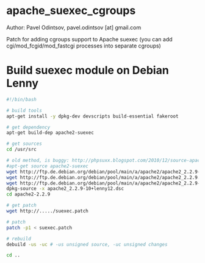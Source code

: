 apache_suexec_cgroups
=====================

Author: Pavel Odintsov, pavel.odintsov [at] gmail.com

Patch for adding cgroups support to Apache suexec (you can add cgi/mod_fcgid/mod_fastcgi processes into separate cgroups)

# Build suexec module on Debian Lenny

```bash
#!/bin/bash

# build tools
apt-get install -y dpkg-dev devscripts build-essential fakeroot

# get dependency
apt-get build-dep apache2-suexec

# get sources
cd /usr/src

# old method, is buggy: http://phpsuxx.blogspot.com/2010/12/source-apache2-debian.html
#apt-get source apache2-suexec
wget http://ftp.de.debian.org/debian/pool/main/a/apache2/apache2_2.2.9-10+lenny12.dsc
wget http://ftp.de.debian.org/debian/pool/main/a/apache2/apache2_2.2.9.orig.tar.gz
wget http://ftp.de.debian.org/debian/pool/main/a/apache2/apache2_2.2.9-10+lenny12.diff.gz
dpkg-source -x apache2_2.2.9-10+lenny12.dsc
cd apache2-2.2.9

# get patch
wget http://...../suexec.patch

# patch
patch -p1 < suexec.patch

# rebuild
debuild -us -uc # -us unsigned source, -uc unsigned changes

cd ..
```
